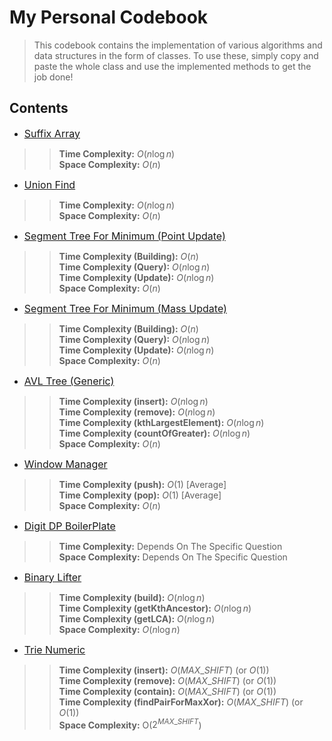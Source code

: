 # My Personal Codebook
> This codebook contains the implementation of various algorithms and data structures in the form of classes. To use these, simply copy and paste the whole class and use the implemented methods to get the job done!

## Contents

- <font size="3"> [Suffix Array](Suffix_Array.txt) </font>
>> **Time Complexity:** $O(n\log{n})$<br />
>> **Space Complexity:** $O(n)$

- <font size="3"> [Union Find](Union_Find.txt) </font>
>> **Time Complexity:** $O(n\log{n})$<br />
>> **Space Complexity:**  $O(n)$

- <font size="3">[Segment Tree For Minimum (Point Update)](Segment_Tree_Point.txt) </font>
>> **Time Complexity (Building):**  $O(n)$ <br />
>> **Time Complexity (Query):** $O(n\log{n})$ <br />
>> **Time Complexity (Update):** $O(n\log{n})$ <br />
>> **Space Complexity:**  $O(n)$

- <font size="3">[Segment Tree For Minimum (Mass Update)](Segment_Tree_Mass.txt) </font>
>> **Time Complexity (Building):**  $O(n)$ <br />
>> **Time Complexity (Query):** $O(n\log{n})$ <br />
>> **Time Complexity (Update):** $O(n\log{n})$ <br />
>> **Space Complexity:**  $O(n)$

- <font size="3">[AVL Tree (Generic)](AVL_Tree.txt) </font>
>> **Time Complexity (insert):** $O(n\log{n})$ <br />
>> **Time Complexity (remove):** $O(n\log{n})$ <br />
>> **Time Complexity (kthLargestElement):** $O(n\log{n})$ <br />
>> **Time Complexity (countOfGreater):** $O(n\log{n})$ <br />
>> **Space Complexity:**  $O(n)$

- <font size="3">[Window Manager](Window_Manager.txt) </font>
>> **Time Complexity (push):** $O(1)$ [Average] <br />
>> **Time Complexity (pop):** $O(1)$ [Average] <br />
>> **Space Complexity:**  $O(n)$

- <font size="3">[Digit DP BoilerPlate](Digit_DP_BoilerPlate.txt) </font>
>> **Time Complexity:** Depends On The Specific Question <br />
>> **Space Complexity:** Depends On The Specific Question

- <font size="3">[Binary Lifter](Binary_Lifter.txt) </font>
>> **Time Complexity (build):** $O(n\log{n})$ <br />
>> **Time Complexity (getKthAncestor):** $O(n\log{n})$ <br />
>> **Time Complexity (getLCA):** $O(n\log{n})$ <br />
>> **Space Complexity:** $O(n\log{n})$

- <font size="3">[Trie Numeric](Trie_Numeric.txt) </font>
>> **Time Complexity (insert):** $O(MAX\_SHIFT)$ (or $O(1)$) <br />
>> **Time Complexity (remove):** $O(MAX\_SHIFT)$ (or $O(1)$) <br />
>> **Time Complexity (contain):** $O(MAX\_SHIFT)$ (or $O(1)$) <br />
>> **Time Complexity (findPairForMaxXor):** $O(MAX\_SHIFT)$ (or $O(1)$) <br />
>> **Space Complexity:** O($2^{MAX\_SHIFT}$)